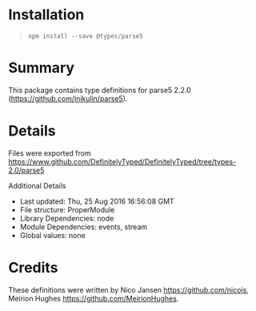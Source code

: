 # Installation
> `npm install --save @types/parse5`

# Summary
This package contains type definitions for parse5 2.2.0 (https://github.com/inikulin/parse5).

# Details
Files were exported from https://www.github.com/DefinitelyTyped/DefinitelyTyped/tree/types-2.0/parse5

Additional Details
 * Last updated: Thu, 25 Aug 2016 16:56:08 GMT
 * File structure: ProperModule
 * Library Dependencies: node
 * Module Dependencies: events, stream
 * Global values: none

# Credits
These definitions were written by Nico Jansen <https://github.com/nicojs>, Meirion Hughes <https://github.com/MeirionHughes>.
